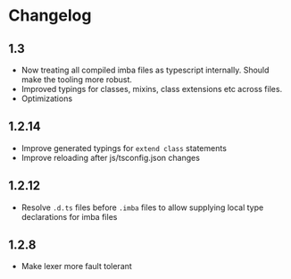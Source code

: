 # Changelog

## 1.3

* Now treating all compiled imba files as typescript internally. Should make the tooling more robust.
* Improved typings for classes, mixins, class extensions etc across files.
* Optimizations

## 1.2.14

* Improve generated typings for `extend class` statements
* Improve reloading after js/tsconfig.json changes

## 1.2.12

* Resolve `.d.ts` files before `.imba` files to allow supplying local type declarations for imba files

## 1.2.8

* Make lexer more fault tolerant